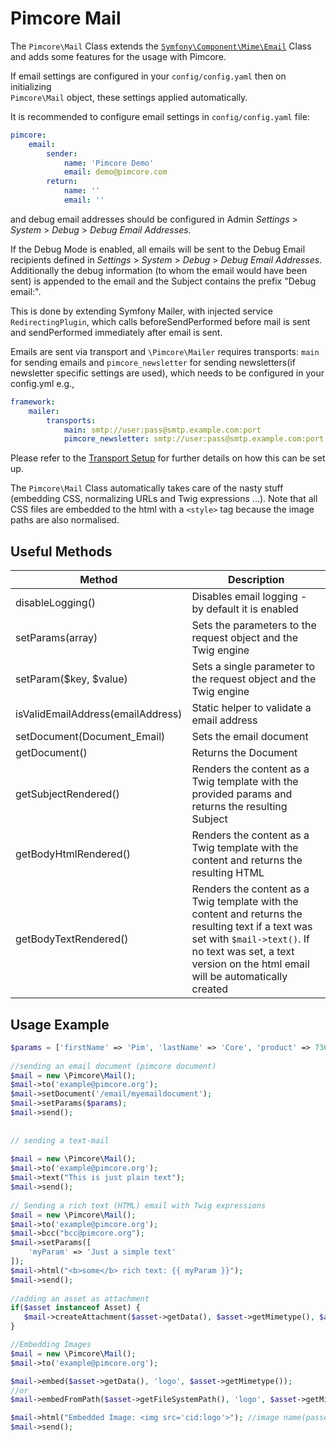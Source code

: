 # Pimcore Mail

The `Pimcore\Mail` Class extends the [`Symfony\Component\Mime\Email`](https://symfony.com/doc/5.2/mailer.html#email-addresses) 
Class and adds some features for the usage with Pimcore.

If email settings are configured in your `config/config.yaml` then on initializing  
`Pimcore\Mail` object, these settings applied automatically.

It is recommended to configure email settings in `config/config.yaml` file:
```yaml
pimcore:
    email:
        sender:
            name: 'Pimcore Demo'
            email: demo@pimcore.com
        return:
            name: ''
            email: ''
```
and debug email addresses should be configured in Admin *Settings* > *System* > *Debug* > *Debug Email Addresses*.

If the Debug Mode is enabled, all emails will be sent to the 
Debug Email recipients defined in *Settings* > *System* > *Debug* > *Debug Email Addresses*. 
Additionally the debug information (to whom the email would have been sent) is appended to the email 
and the Subject contains the prefix "Debug email:".

This is done by extending Symfony Mailer, with injected service `RedirectingPlugin`, which calls beforeSendPerformed before mail is sent and sendPerformed immediately after email is sent.

Emails are sent via transport and `\Pimcore\Mailer` requires transports: `main` for sending emails and  `pimcore_newsletter` for sending newsletters(if newsletter specific settings are used), which needs to be configured in your config.yml e.g.,
```yaml
framework:
    mailer:
        transports:
            main: smtp://user:pass@smtp.example.com:port
            pimcore_newsletter: smtp://user:pass@smtp.example.com:port
```
Please refer to the [Transport Setup](https://symfony.com/doc/5.2/mailer.html#transport-setup) for further details on how this can be set up.


The `Pimcore\Mail` Class automatically takes care of the nasty stuff (embedding CSS, 
normalizing URLs and Twig expressions ...). Note that all CSS files are embedded 
to the html with a `<style>` tag because the image paths are also normalised.

## Useful Methods

| Method                            | Description                                                                                                                                                                                                |
|-----------------------------------|------------------------------------------------------------------------------------------------------------------------------------------------------------------------------------------------------------|
| disableLogging()                  | Disables email logging - by default it is enabled                                                                                                                                                          |
| setParams(array)                  | Sets the parameters to the request object and the Twig engine                                                                                                                                             |
| setParam($key, $value)            | Sets a single parameter to the request object and the Twig engine                                                                                                                                         |
| isValidEmailAddress(emailAddress) | Static helper to validate a email address                                                                                                                                                                  |
| setDocument(Document_Email)       | Sets the email document                                                                                                                                                                                    |
| getDocument()                     | Returns the Document                                                                                                                                                                                       |
| getSubjectRendered()              | Renders the content as a Twig template with the provided params and returns the resulting Subject                                                                                                                                |
| getBodyHtmlRendered()             | Renders the content as a Twig template with the content and returns the resulting HTML                                                                                                                                   |
| getBodyTextRendered()             | Renders the content as a Twig template with the content and returns the resulting text if a text was set with `$mail->text()`. If no text was set, a text version on the html email will be automatically created |

## Usage Example

```php
$params = ['firstName' => 'Pim', 'lastName' => 'Core', 'product' => 73613];
 
//sending an email document (pimcore document)
$mail = new \Pimcore\Mail();
$mail->to('example@pimcore.org');
$mail->setDocument('/email/myemaildocument');
$mail->setParams($params);
$mail->send();
 
 
// sending a text-mail
 
$mail = new \Pimcore\Mail();
$mail->to('example@pimcore.org');
$mail->text("This is just plain text");
$mail->send();
 
// Sending a rich text (HTML) email with Twig expressions 
$mail = new \Pimcore\Mail();
$mail->to('example@pimcore.org');
$mail->bcc("bcc@pimcore.org");
$mail->setParams([
    'myParam' => 'Just a simple text'
]);
$mail->html("<b>some</b> rich text: {{ myParam }}");
$mail->send();
 
//adding an asset as attachment
if($asset instanceof Asset) {
   $mail->createAttachment($asset->getData(), $asset->getMimetype(), $asset->getFilename());
}

//Embedding Images
$mail = new \Pimcore\Mail();
$mail->to('example@pimcore.org');

$mail->embed($asset->getData(), 'logo', $asset->getMimetype());
//or
$mail->embedFromPath($asset->getFileSystemPath(), 'logo', $asset->getMimetype());

$mail->html("Embedded Image: <img src='cid:logo'>"); //image name(passed second argument in embed) as ref
$mail->send();
```
